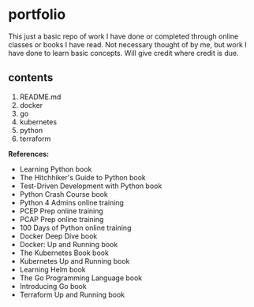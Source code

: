 # portfolio

This just a basic repo of work I have done or completed through online classes or books I have read. 
Not necessary thought of by me, but work I have done to learn basic concepts. Will give credit where credit is due.

## contents
1. README.md
1. docker
1. go
1. kubernetes
1. python
1. terraform

**References:**
- Learning Python book
- The Hitchhiker's Guide to Python book
- Test-Driven Development with Python book
- Python Crash Course book
- Python 4 Admins online training 
- PCEP Prep online training
- PCAP Prep online training
- 100 Days of Python online training
- Docker Deep Dive book 
- Docker: Up and Running book
- The Kubernetes Book book
- Kubernetes Up and Running book
- Learning Helm book
- The Go Programming Language book
- Introducing Go book 
- Terraform Up and Running book

